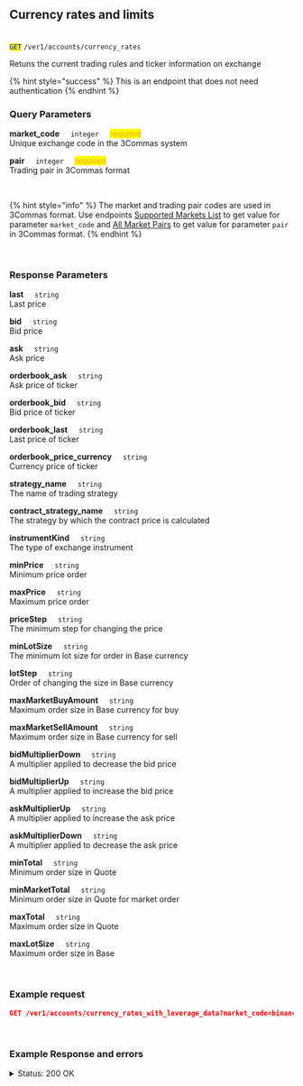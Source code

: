 ## Currency rates and limits<br>
<br>
<code><mark style="color:blue">GET</mark></code> <code>/ver1/accounts/currency_rates</code>
<br>

Retuns the current trading rules and ticker information on exchange
<br>

{% hint style="success" %}
This is an endpoint that does not need authentication
{% endhint %}
<br>

### Query Parameters<br>

<p>
   <strong>market_code</strong>&nbsp;&nbsp;&nbsp;&nbsp;&nbsp;<code>integer</code>&nbsp;&nbsp;&nbsp;&nbsp;&nbsp;<mark style="color:orange">required</mark><br>
   Unique exchange code in the 3Commas system
</p>
<p>
   <strong>pair</strong>&nbsp;&nbsp;&nbsp;&nbsp;&nbsp;<code>integer</code>&nbsp;&nbsp;&nbsp;&nbsp;&nbsp;<mark style="color:orange">required</mark><br>
   Trading pair in 3Commas format
</p>
<br>

{% hint style="info" %}
The market and trading pair codes are used in 3Commas format. Use endpoints [Supported Markets List](/docs/Market%20data/Supported%20markets%20list.md) to get value for parameter <code>market_code</code> and [All Market Pairs](/docs/Market%20data/All%20market%20pairs.md) to get value for parameter <code>pair</code> in 3Commas format.
{% endhint %}

<br>

### Response Parameters<br>

<p>
   <strong>last</strong>&nbsp;&nbsp;&nbsp;&nbsp;&nbsp;<code>string</code><br>
   Last price
</p>
<p>
   <strong>bid</strong>&nbsp;&nbsp;&nbsp;&nbsp;&nbsp;<code>string</code><br>
   Bid price
</p>
<p>
   <strong>ask</strong>&nbsp;&nbsp;&nbsp;&nbsp;&nbsp;<code>string</code><br>
   Ask price
</p>
<p>
   <strong>orderbook_ask</strong>&nbsp;&nbsp;&nbsp;&nbsp;&nbsp;<code>string</code><br>
   Ask price of ticker
</p>
<p>
   <strong>orderbook_bid</strong>&nbsp;&nbsp;&nbsp;&nbsp;&nbsp;<code>string</code><br>
   Bid price of ticker
</p>
<p>
   <strong>orderbook_last</strong>&nbsp;&nbsp;&nbsp;&nbsp;&nbsp;<code>string</code><br>
   Last price of ticker
</p>
<p>
   <strong>orderbook_price_currency</strong>&nbsp;&nbsp;&nbsp;&nbsp;&nbsp;<code>string</code><br>
   Currency price of ticker
</p>
<p>
   <strong>strategy_name</strong>&nbsp;&nbsp;&nbsp;&nbsp;&nbsp;<code>string</code><br>
   The name of trading strategy
</p>
<p>
   <strong>contract_strategy_name</strong>&nbsp;&nbsp;&nbsp;&nbsp;&nbsp;<code>string</code><br>
   The strategy by which the contract price is calculated
</p>
<p>
   <strong>instrumentKind</strong>&nbsp;&nbsp;&nbsp;&nbsp;&nbsp;<code>string</code><br>
   The type of exchange instrument
</p>
<p>
   <strong>minPrice</strong>&nbsp;&nbsp;&nbsp;&nbsp;&nbsp;<code>string</code><br>
   Minimum price order
</p>
<p>
   <strong>maxPrice</strong>&nbsp;&nbsp;&nbsp;&nbsp;&nbsp;<code>string</code><br>
   Maximum price order
</p>
<p>
   <strong>priceStep</strong>&nbsp;&nbsp;&nbsp;&nbsp;&nbsp;<code>string</code><br>
   The minimum step for changing the price
</p>
<p>
   <strong>minLotSize</strong>&nbsp;&nbsp;&nbsp;&nbsp;&nbsp;<code>string</code><br>
   The minimum lot size for order in Base currency
</p>
<p>
   <strong>lotStep</strong>&nbsp;&nbsp;&nbsp;&nbsp;&nbsp;<code>string</code><br>
   Order of changing the size in Base currency
</p>
<p>
   <strong>maxMarketBuyAmount</strong>&nbsp;&nbsp;&nbsp;&nbsp;&nbsp;<code>string</code><br>
   Maximum order size in Base currency for buy
</p>
<p>
   <strong>maxMarketSellAmount</strong>&nbsp;&nbsp;&nbsp;&nbsp;&nbsp;<code>string</code><br>
   Maximum order size in Base currency for sell
</p>
<p>
   <strong>bidMultiplierDown</strong>&nbsp;&nbsp;&nbsp;&nbsp;&nbsp;<code>string</code><br>
   A multiplier applied to decrease the bid price
</p>
<p>
   <strong>bidMultiplierUp</strong>&nbsp;&nbsp;&nbsp;&nbsp;&nbsp;<code>string</code><br>
   A multiplier applied to increase the bid price
</p>
<p>
   <strong>askMultiplierUp</strong>&nbsp;&nbsp;&nbsp;&nbsp;&nbsp;<code>string</code><br>
   A multiplier applied to increase the ask price
</p>
<p>
   <strong>askMultiplierDown</strong>&nbsp;&nbsp;&nbsp;&nbsp;&nbsp;<code>string</code><br>
   A multiplier applied to decrease the ask price
</p>
<p>
   <strong>minTotal</strong>&nbsp;&nbsp;&nbsp;&nbsp;&nbsp;<code>string</code><br>
   Minimum order size in Quote
</p>
<p>
   <strong>minMarketTotal</strong>&nbsp;&nbsp;&nbsp;&nbsp;&nbsp;<code>string</code><br>
   Minimum order size in Quote for market order
</p>
<p>
   <strong>maxTotal</strong>&nbsp;&nbsp;&nbsp;&nbsp;&nbsp;<code>string</code><br>
   Maximum order size in Quote
</p>
<p>
   <strong>maxLotSize</strong>&nbsp;&nbsp;&nbsp;&nbsp;&nbsp;<code>string</code><br>
   Maximum order size in Base
</p>
<br>

### Example request<br>

```json
GET /ver1/accounts/currency_rates_with_leverage_data?market_code=binance&pair=BTC_ETH
```
<br>

### Example Response and errors<br>
<details>
<summary>Status: 200 OK</summary><br>

```json
{
  "last": "63802.44",
  "bid": "63802.44",
  "ask": "63802.45",
  "orderbook_ask": "63802.45",
  "orderbook_bid": "63802.44",
  "orderbook_last": "63802.44",
  "orderbook_price_currency": "USDT",
  "strategy_name": "orderbook_price",
  "contract_strategy_name": "orderbook_price",
  "instrumentKind": "spot",
  "minPrice": "0.01",
  "maxPrice": "1000000.0",
  "priceStep": "0.01",
  "minLotSize": "0.00001",
  "lotStep": "0.00001",
  "maxMarketBuyAmount": "121.22278732",
  "maxMarketSellAmount": "121.22278732",
  "bidMultiplierDown": "0.2",
  "bidMultiplierUp": "5.0",
  "askMultiplierUp": "5.0",
  "askMultiplierDown": "0.2",
  "minTotal": "5.0",
  "minMarketTotal": "5.0",
  "maxTotal": "9000000.0",
  "maxLotSize": "9000.0"
}
```
<details>